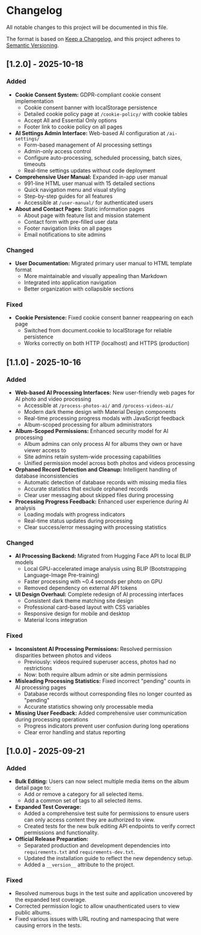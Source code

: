# Changelog

All notable changes to this project will be documented in this file.

The format is based on [Keep a Changelog](https://keepachangelog.com/en/1.0.0/),
and this project adheres to [Semantic Versioning](https://semver.org/spec/v2.0.0.html).

## [1.2.0] - 2025-10-18

### Added
- **Cookie Consent System:** GDPR-compliant cookie consent implementation
  - Cookie consent banner with localStorage persistence
  - Detailed cookie policy page at `/cookie-policy/` with cookie tables
  - Accept All and Essential Only options
  - Footer link to cookie policy on all pages
- **AI Settings Admin Interface:** Web-based AI configuration at `/ai-settings/`
  - Form-based management of AI processing settings
  - Admin-only access control
  - Configure auto-processing, scheduled processing, batch sizes, timeouts
  - Real-time settings updates without code deployment
- **Comprehensive User Manual:** Expanded in-app user manual
  - 991-line HTML user manual with 15 detailed sections
  - Quick navigation menu and visual styling
  - Step-by-step guides for all features
  - Accessible at `/user-manual/` for authenticated users
- **About and Contact Pages:** Static information pages
  - About page with feature list and mission statement
  - Contact form with pre-filled user data
  - Footer navigation links on all pages
  - Email notifications to site admins

### Changed
- **User Documentation:** Migrated primary user manual to HTML template format
  - More maintainable and visually appealing than Markdown
  - Integrated into application navigation
  - Better organization with collapsible sections

### Fixed
- **Cookie Persistence:** Fixed cookie consent banner reappearing on each page
  - Switched from document.cookie to localStorage for reliable persistence
  - Works correctly on both HTTP (localhost) and HTTPS (production)

## [1.1.0] - 2025-10-16

### Added
- **Web-based AI Processing Interfaces:** New user-friendly web pages for AI photo and video processing
  - Accessible at `/process-photos-ai/` and `/process-videos-ai/` 
  - Modern dark theme design with Material Design components
  - Real-time processing progress modals with JavaScript feedback
  - Album-scoped processing for album administrators
- **Album-Scoped Permissions:** Enhanced security model for AI processing
  - Album admins can only process AI for albums they own or have viewer access to
  - Site admins retain system-wide processing capabilities
  - Unified permission model across both photos and videos processing
- **Orphaned Record Detection and Cleanup:** Intelligent handling of database inconsistencies
  - Automatic detection of database records with missing media files
  - Accurate statistics that exclude orphaned records
  - Clear user messaging about skipped files during processing
- **Processing Progress Feedback:** Enhanced user experience during AI analysis
  - Loading modals with progress indicators
  - Real-time status updates during processing
  - Clear success/error messaging with processing statistics

### Changed
- **AI Processing Backend:** Migrated from Hugging Face API to local BLIP models
  - Local GPU-accelerated image analysis using BLIP (Bootstrapping Language-Image Pre-training)
  - Faster processing with ~0.4 seconds per photo on GPU
  - Removed dependency on external API tokens
- **UI Design Overhaul:** Complete redesign of AI processing interfaces
  - Consistent dark theme matching site design
  - Professional card-based layout with CSS variables
  - Responsive design for mobile and desktop
  - Material Icons integration

### Fixed
- **Inconsistent AI Processing Permissions:** Resolved permission disparities between photos and videos
  - Previously: videos required superuser access, photos had no restrictions
  - Now: both require album admin or site admin permissions
- **Misleading Processing Statistics:** Fixed incorrect "pending" counts in AI processing pages
  - Database records without corresponding files no longer counted as "pending"
  - Accurate statistics showing only processable media
- **Missing User Feedback:** Added comprehensive user communication during processing operations
  - Progress indicators prevent user confusion during long operations
  - Clear error handling and status reporting

## [1.0.0] - 2025-09-21

### Added
- **Bulk Editing:** Users can now select multiple media items on the album detail page to:
    - Add or remove a category for all selected items.
    - Add a common set of tags to all selected items.
- **Expanded Test Coverage:**
    - Added a comprehensive test suite for permissions to ensure users can only access content they are authorized to view.
    - Created tests for the new bulk editing API endpoints to verify correct permissions and functionality.
- **Official Release Preparation:**
    - Separated production and development dependencies into `requirements.txt` and `requirements-dev.txt`.
    - Updated the installation guide to reflect the new dependency setup.
    - Added a `__version__` attribute to the project.

### Fixed
- Resolved numerous bugs in the test suite and application uncovered by the expanded test coverage.
- Corrected permission logic to allow unauthenticated users to view public albums.
- Fixed various issues with URL routing and namespacing that were causing errors in the tests.
